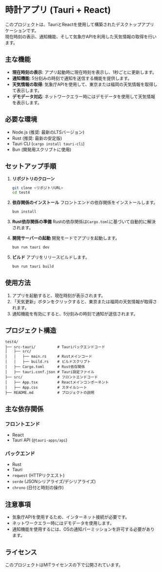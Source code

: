 # 時計アプリ (Tauri + React)

このプロジェクトは、TauriとReactを使用して構築されたデスクトップアプリケーションです。  
現在時刻の表示、通知機能、そして気象庁APIを利用した天気情報の取得を行います。

## 主な機能

- **現在時刻の表示**: アプリ起動時に現在時刻を表示し、1秒ごとに更新します。
- **通知機能**: 5分刻みの時刻で通知を送信する機能を提供します。
- **天気情報の取得**: 気象庁APIを使用して、東京または福岡の天気情報を取得して表示します。
- **デモデータ対応**: ネットワークエラー時にはデモデータを使用して天気情報を表示します。

## 必要な環境

- Node.js (推奨: 最新のLTSバージョン)
- Rust (推奨: 最新の安定版)
- Tauri CLI (`cargo install tauri-cli`)
- Bun (開発用スクリプトに使用)

## セットアップ手順

1. **リポジトリのクローン**
   ```bash
   git clone <リポジトリURL>
   cd test4
   ```

2. **依存関係のインストール**
   フロントエンドの依存関係をインストールします。
   ```bash
   bun install
   ```

3. **Rust依存関係の準備**
   Rustの依存関係は`Cargo.toml`に基づいて自動的に解決されます。

4. **開発サーバーの起動**
   開発モードでアプリを起動します。
   ```bash
   bun run tauri dev
   ```

5. **ビルド**
   アプリをリリースビルドします。
   ```bash
   bun run tauri build
   ```

## 使用方法

1. アプリを起動すると、現在時刻が表示されます。
2. 「天気更新」ボタンをクリックすると、東京または福岡の天気情報が取得されます。
3. 通知機能を有効にすると、5分刻みの時刻で通知が送信されます。

## プロジェクト構造

```
test4/
├── src-tauri/          # Tauriバックエンドコード
│   ├── src/
│   │   ├── main.rs     # Rustメインコード
│   │   ├── build.rs    # ビルドスクリプト
│   ├── Cargo.toml      # Rust依存関係
│   ├── tauri.conf.json # Tauri設定ファイル
├── src/                # フロントエンドコード
│   ├── App.tsx         # Reactメインコンポーネント
│   ├── App.css         # スタイルシート
├── README.md           # プロジェクトの説明
```

## 主な依存関係

### フロントエンド
- React
- Tauri API (`@tauri-apps/api`)

### バックエンド
- Rust
- Tauri
- `reqwest` (HTTPリクエスト)
- `serde` (JSONシリアライズ/デシリアライズ)
- `chrono` (日付と時刻の操作)

## 注意事項

- 気象庁APIを使用するため、インターネット接続が必要です。
- ネットワークエラー時にはデモデータを使用します。
- 通知機能を使用するには、OSの通知パーミッションを許可する必要があります。

## ライセンス

このプロジェクトはMITライセンスの下で公開されています。